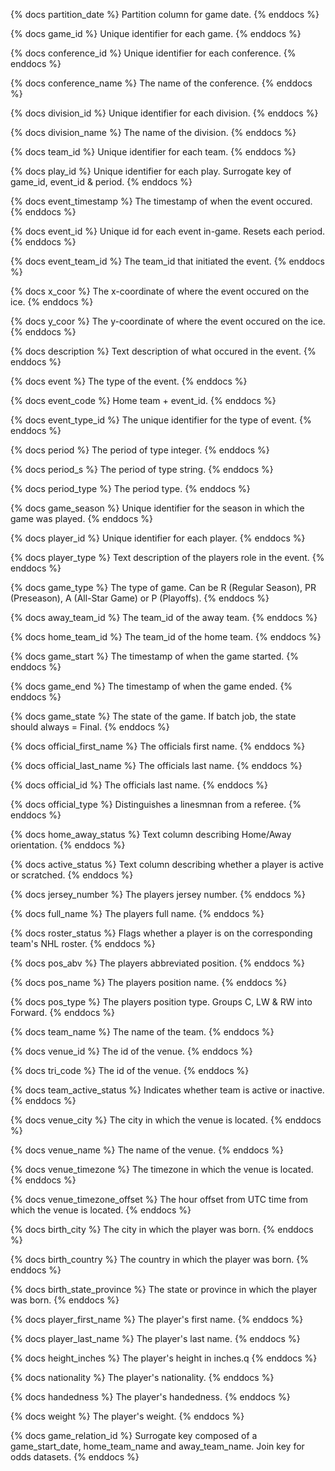 {% docs partition_date %} Partition column for game date. {% enddocs %}

{% docs game_id %} Unique identifier for each game. {% enddocs %}

{% docs conference_id %} Unique identifier for each conference. {% enddocs %}

{% docs conference_name %} The name of the conference. {% enddocs %}

{% docs division_id %} Unique identifier for each division. {% enddocs %}

{% docs division_name %} The name of the division. {% enddocs %}

{% docs team_id %} Unique identifier for each team. {% enddocs %}

{% docs play_id %} Unique identifier for each play. Surrogate key of game_id, event_id & period. {% enddocs %}

{% docs event_timestamp %} The timestamp of when the event occured. {% enddocs %}

{% docs event_id %} Unique id for each event in-game. Resets each period. {% enddocs %}

{% docs event_team_id %} The team_id that initiated the event. {% enddocs %}

{% docs x_coor %} The x-coordinate of where the event occured on the ice. {% enddocs %}

{% docs y_coor %} The y-coordinate of where the event occured on the ice. {% enddocs %}

{% docs description %} Text description of what occured in the event. {% enddocs %}

{% docs event %} The type of the event. {% enddocs %}

{% docs event_code %} Home team + event_id. {% enddocs %}

{% docs event_type_id %} The unique identifier for the type of event. {% enddocs %}

{% docs period %} The period of type integer. {% enddocs %}

{% docs period_s %} The period of type string. {% enddocs %}

{% docs period_type %} The period type. {% enddocs %}

{% docs game_season %} Unique identifier for the season in which the game was played. {% enddocs %}

{% docs player_id %} Unique identifier for each player. {% enddocs %}

{% docs player_type %} Text description of the players role in the event. {% enddocs %}

{% docs game_type %} The type of game. Can be R (Regular Season), PR (Preseason), A (All-Star Game) or P (Playoffs). {% enddocs %}

{% docs away_team_id %} The team_id of the away team. {% enddocs %}

{% docs home_team_id %} The team_id of the home team. {% enddocs %}

{% docs game_start %} The timestamp of when the game started. {% enddocs %}

{% docs game_end %} The timestamp of when the game ended. {% enddocs %}

{% docs game_state %} The state of the game. If batch job, the state should always = Final. {% enddocs %}

{% docs official_first_name %} The officials first name. {% enddocs %}

{% docs official_last_name %} The officials last name. {% enddocs %}

{% docs official_id %} The officials last name. {% enddocs %}

{% docs official_type %} Distinguishes a linesmnan from a referee. {% enddocs %}

{% docs home_away_status %} Text column describing Home/Away orientation. {% enddocs %}

{% docs active_status %} Text column describing whether a player is active or scratched. {% enddocs %}

{% docs jersey_number %} The players jersey number. {% enddocs %}

{% docs full_name %} The players full name. {% enddocs %}

{% docs roster_status %} Flags whether a player is on the corresponding team's NHL roster. {% enddocs %}

{% docs pos_abv %} The players abbreviated position. {% enddocs %}

{% docs pos_name %} The players position name. {% enddocs %}

{% docs pos_type %} The players position type. Groups C, LW & RW into Forward. {% enddocs %}

{% docs team_name %} The name of the team. {% enddocs %}

{% docs venue_id %} The id of the venue. {% enddocs %}

{% docs tri_code %} The id of the venue. {% enddocs %}

{% docs team_active_status %} Indicates whether team is active or inactive. {% enddocs %}

{% docs venue_city %} The city in which the venue is located. {% enddocs %}

{% docs venue_name %} The name of the venue. {% enddocs %}

{% docs venue_timezone %} The timezone in which the venue is located. {% enddocs %}

{% docs venue_timezone_offset %} The hour offset from UTC time from which the venue is located. {% enddocs %}

{% docs birth_city %} The city in which the player was born. {% enddocs %}

{% docs birth_country %} The country in which the player was born. {% enddocs %}

{% docs birth_state_province %} The state or province in which the player was born. {% enddocs %}

{% docs player_first_name %} The player's first name. {% enddocs %}

{% docs player_last_name %} The player's last name. {% enddocs %}

{% docs height_inches %} The player's height in inches.q {% enddocs %}

{% docs nationality %} The player's nationality. {% enddocs %}

{% docs handedness %} The player's handedness. {% enddocs %}

{% docs weight %} The player's weight. {% enddocs %}

{% docs game_relation_id %} Surrogate key composed of a game_start_date, home_team_name and away_team_name. Join key for odds datasets. {% enddocs %}